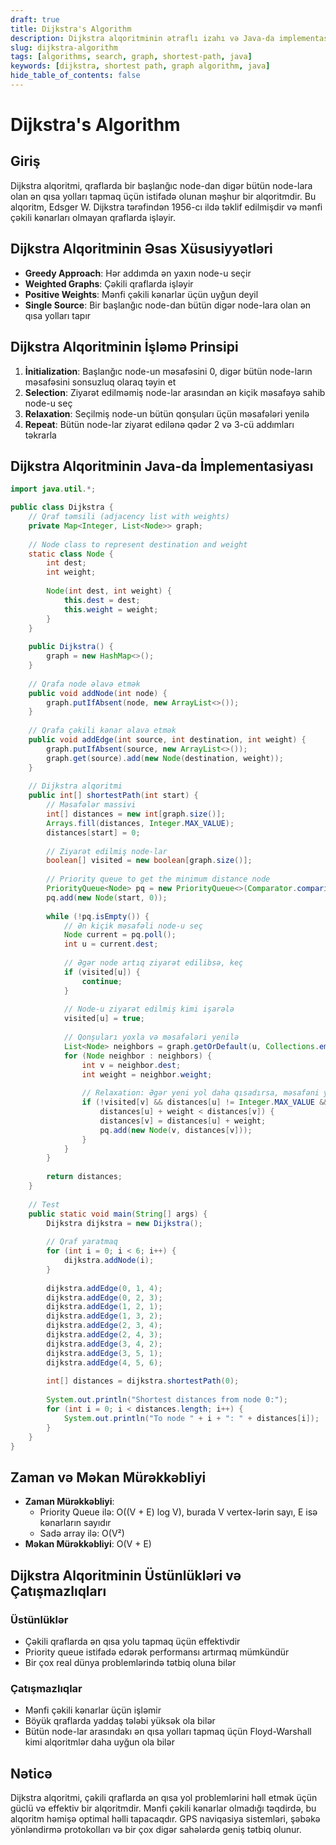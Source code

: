 ```yaml
---
draft: true
title: Dijkstra's Algorithm
description: Dijkstra alqoritminin ətraflı izahı və Java-da implementasiyası
slug: dijkstra-algorithm
tags: [algorithms, search, graph, shortest-path, java]
keywords: [dijkstra, shortest path, graph algorithm, java]
hide_table_of_contents: false
---
```


# Dijkstra's Algorithm

## Giriş

Dijkstra alqoritmi, qraflarda bir başlanğıc node-dan digər bütün node-lara olan ən qısa yolları tapmaq üçün istifadə olunan məşhur bir alqoritmdir. Bu alqoritm, Edsger W. Dijkstra tərəfindən 1956-cı ildə təklif edilmişdir və mənfi çəkili kənarları olmayan qraflarda işləyir.

## Dijkstra Alqoritminin Əsas Xüsusiyyətləri

- **Greedy Approach**: Hər addımda ən yaxın node-u seçir
- **Weighted Graphs**: Çəkili qraflarda işləyir
- **Positive Weights**: Mənfi çəkili kənarlar üçün uyğun deyil
- **Single Source**: Bir başlanğıc node-dan bütün digər node-lara olan ən qısa yolları tapır

## Dijkstra Alqoritminin İşləmə Prinsipi

1. **İnitialization**: Başlanğıc node-un məsafəsini 0, digər bütün node-ların məsafəsini sonsuzluq olaraq təyin et
2. **Selection**: Ziyarət edilməmiş node-lar arasından ən kiçik məsafəyə sahib node-u seç
3. **Relaxation**: Seçilmiş node-un bütün qonşuları üçün məsafələri yenilə
4. **Repeat**: Bütün node-lar ziyarət edilənə qədər 2 və 3-cü addımları təkrarla

## Dijkstra Alqoritminin Java-da İmplementasiyası

```java
import java.util.*;

public class Dijkstra {
    // Qraf təmsili (adjacency list with weights)
    private Map<Integer, List<Node>> graph;
    
    // Node class to represent destination and weight
    static class Node {
        int dest;
        int weight;
        
        Node(int dest, int weight) {
            this.dest = dest;
            this.weight = weight;
        }
    }
    
    public Dijkstra() {
        graph = new HashMap<>();
    }
    
    // Qrafa node əlavə etmək
    public void addNode(int node) {
        graph.putIfAbsent(node, new ArrayList<>());
    }
    
    // Qrafa çəkili kənar əlavə etmək
    public void addEdge(int source, int destination, int weight) {
        graph.putIfAbsent(source, new ArrayList<>());
        graph.get(source).add(new Node(destination, weight));
    }
    
    // Dijkstra alqoritmi
    public int[] shortestPath(int start) {
        // Məsafələr massivi
        int[] distances = new int[graph.size()];
        Arrays.fill(distances, Integer.MAX_VALUE);
        distances[start] = 0;
        
        // Ziyarət edilmiş node-lar
        boolean[] visited = new boolean[graph.size()];
        
        // Priority queue to get the minimum distance node
        PriorityQueue<Node> pq = new PriorityQueue<>(Comparator.comparingInt(n -> n.weight));
        pq.add(new Node(start, 0));
        
        while (!pq.isEmpty()) {
            // Ən kiçik məsafəli node-u seç
            Node current = pq.poll();
            int u = current.dest;
            
            // Əgər node artıq ziyarət edilibsə, keç
            if (visited[u]) {
                continue;
            }
            
            // Node-u ziyarət edilmiş kimi işarələ
            visited[u] = true;
            
            // Qonşuları yoxla və məsafələri yenilə
            List<Node> neighbors = graph.getOrDefault(u, Collections.emptyList());
            for (Node neighbor : neighbors) {
                int v = neighbor.dest;
                int weight = neighbor.weight;
                
                // Relaxation: Əgər yeni yol daha qısadırsa, məsafəni yenilə
                if (!visited[v] && distances[u] != Integer.MAX_VALUE && 
                    distances[u] + weight < distances[v]) {
                    distances[v] = distances[u] + weight;
                    pq.add(new Node(v, distances[v]));
                }
            }
        }
        
        return distances;
    }
    
    // Test
    public static void main(String[] args) {
        Dijkstra dijkstra = new Dijkstra();
        
        // Qraf yaratmaq
        for (int i = 0; i < 6; i++) {
            dijkstra.addNode(i);
        }
        
        dijkstra.addEdge(0, 1, 4);
        dijkstra.addEdge(0, 2, 3);
        dijkstra.addEdge(1, 2, 1);
        dijkstra.addEdge(1, 3, 2);
        dijkstra.addEdge(2, 3, 4);
        dijkstra.addEdge(2, 4, 3);
        dijkstra.addEdge(3, 4, 2);
        dijkstra.addEdge(3, 5, 1);
        dijkstra.addEdge(4, 5, 6);
        
        int[] distances = dijkstra.shortestPath(0);
        
        System.out.println("Shortest distances from node 0:");
        for (int i = 0; i < distances.length; i++) {
            System.out.println("To node " + i + ": " + distances[i]);
        }
    }
}
```

## Zaman və Məkan Mürəkkəbliyi

- **Zaman Mürəkkəbliyi**: 
  - Priority Queue ilə: O((V + E) log V), burada V vertex-lərin sayı, E isə kənarların sayıdır
  - Sadə array ilə: O(V²)
- **Məkan Mürəkkəbliyi**: O(V + E)

## Dijkstra Alqoritminin Üstünlükləri və Çatışmazlıqları

### Üstünlüklər
- Çəkili qraflarda ən qısa yolu tapmaq üçün effektivdir
- Priority queue istifadə edərək performansı artırmaq mümkündür
- Bir çox real dünya problemlərində tətbiq oluna bilər

### Çatışmazlıqlar
- Mənfi çəkili kənarlar üçün işləmir
- Böyük qraflarda yaddaş tələbi yüksək ola bilər
- Bütün node-lar arasındakı ən qısa yolları tapmaq üçün Floyd-Warshall kimi alqoritmlər daha uyğun ola bilər

## Nəticə

Dijkstra alqoritmi, çəkili qraflarda ən qısa yol problemlərini həll etmək üçün güclü və effektiv bir alqoritmdir. Mənfi çəkili kənarlar olmadığı təqdirdə, bu alqoritm həmişə optimal həlli tapacaqdır. GPS naviqasiya sistemləri, şəbəkə yönləndirmə protokolları və bir çox digər sahələrdə geniş tətbiq olunur.